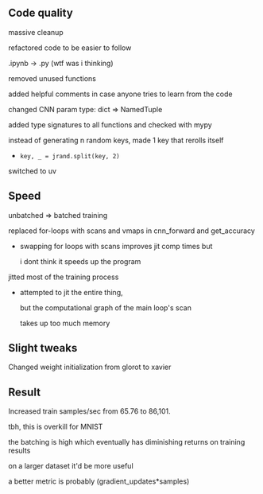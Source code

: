 ## Code quality
massive cleanup

refactored code to be easier to follow

.ipynb -> .py (wtf was i thinking)

removed unused functions

added helpful comments in case anyone tries to learn from the code

changed CNN param type: dict => NamedTuple

added type signatures to all functions and checked with mypy

instead of generating n random keys, made 1 key that rerolls itself
  - `key, _ = jrand.split(key, 2)`

switched to uv

## Speed
unbatched => batched training

replaced for-loops with scans and vmaps in cnn_forward and get_accuracy

  - swapping for loops with scans improves jit comp times but

    i dont think it speeds up the program

jitted most of the training process

  - attempted to jit the entire thing,

    but the computational graph of the main loop's scan

    takes up too much memory

## Slight tweaks
Changed weight initialization from glorot to xavier 

## Result
Increased train samples/sec from 65.76 to 86,101.

tbh, this is overkill for MNIST

the batching is high which eventually has diminishing returns on training results

on a larger dataset it'd be more useful

a better metric is probably (gradient_updates*samples)
